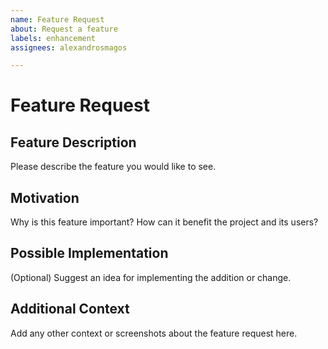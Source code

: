 ```yaml
---
name: Feature Request
about: Request a feature
labels: enhancement
assignees: alexandrosmagos

---
```


# Feature Request

## Feature Description

Please describe the feature you would like to see.

## Motivation

Why is this feature important? How can it benefit the project and its users?

## Possible Implementation

(Optional) Suggest an idea for implementing the addition or change.

## Additional Context

Add any other context or screenshots about the feature request here.